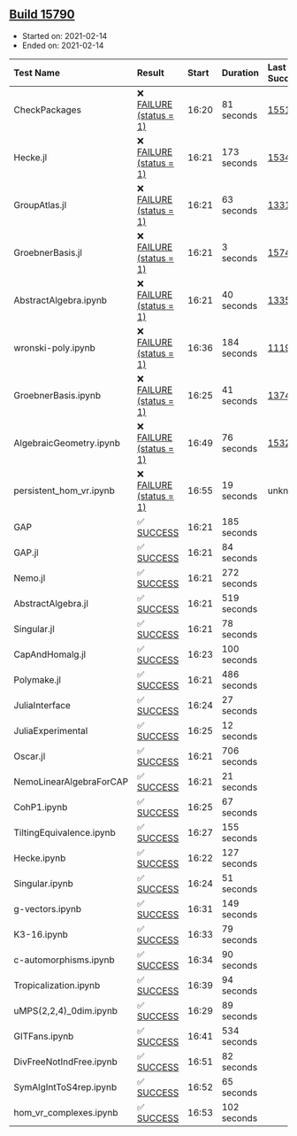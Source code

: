 ## [Build 15790](https://oscarci.mathematik.uni-kl.de/job/oscar/15790/)

* Started on: 2021-02-14
* Ended on: 2021-02-14

| Test Name    | Result | Start | Duration | Last Success | First Failure |
|:-------------|:-------|:------|:---------|:-------------|:--------------|
| CheckPackages | ❌ [FAILURE (status = 1)](https://oscarci.mathematik.uni-kl.de/job/oscar/15790/artifact/logs/build-15790/CheckPackages.log) | 16:20 | 81 seconds | [15514](https://oscarci.mathematik.uni-kl.de/job/oscar/15514/) | [15515](https://oscarci.mathematik.uni-kl.de/job/oscar/15515/) |
| Hecke.jl | ❌ [FAILURE (status = 1)](https://oscarci.mathematik.uni-kl.de/job/oscar/15790/artifact/logs/build-15790/Hecke.jl.log) | 16:21 | 173 seconds | [15344](https://oscarci.mathematik.uni-kl.de/job/oscar/15344/) | [15348](https://oscarci.mathematik.uni-kl.de/job/oscar/15348/) |
| GroupAtlas.jl | ❌ [FAILURE (status = 1)](https://oscarci.mathematik.uni-kl.de/job/oscar/15790/artifact/logs/build-15790/GroupAtlas.jl.log) | 16:21 | 63 seconds | [13311](https://oscarci.mathematik.uni-kl.de/job/oscar/13311/) | [13312](https://oscarci.mathematik.uni-kl.de/job/oscar/13312/) |
| GroebnerBasis.jl | ❌ [FAILURE (status = 1)](https://oscarci.mathematik.uni-kl.de/job/oscar/15790/artifact/logs/build-15790/GroebnerBasis.jl.log) | 16:21 | 3 seconds | [15745](https://oscarci.mathematik.uni-kl.de/job/oscar/15745/) | [15746](https://oscarci.mathematik.uni-kl.de/job/oscar/15746/) |
| AbstractAlgebra.ipynb | ❌ [FAILURE (status = 1)](https://oscarci.mathematik.uni-kl.de/job/oscar/15790/artifact/logs/build-15790/AbstractAlgebra.ipynb.log) | 16:21 | 40 seconds | [13355](https://oscarci.mathematik.uni-kl.de/job/oscar/13355/) | [13356](https://oscarci.mathematik.uni-kl.de/job/oscar/13356/) |
| wronski-poly.ipynb | ❌ [FAILURE (status = 1)](https://oscarci.mathematik.uni-kl.de/job/oscar/15790/artifact/logs/build-15790/wronski-poly.ipynb.log) | 16:36 | 184 seconds | [11192](https://oscarci.mathematik.uni-kl.de/job/oscar/11192/) | [11193](https://oscarci.mathematik.uni-kl.de/job/oscar/11193/) |
| GroebnerBasis.ipynb | ❌ [FAILURE (status = 1)](https://oscarci.mathematik.uni-kl.de/job/oscar/15790/artifact/logs/build-15790/GroebnerBasis.ipynb.log) | 16:25 | 41 seconds | [13748](https://oscarci.mathematik.uni-kl.de/job/oscar/13748/) | [13749](https://oscarci.mathematik.uni-kl.de/job/oscar/13749/) |
| AlgebraicGeometry.ipynb | ❌ [FAILURE (status = 1)](https://oscarci.mathematik.uni-kl.de/job/oscar/15790/artifact/logs/build-15790/AlgebraicGeometry.ipynb.log) | 16:49 | 76 seconds | [15322](https://oscarci.mathematik.uni-kl.de/job/oscar/15322/) | [15323](https://oscarci.mathematik.uni-kl.de/job/oscar/15323/) |
| persistent_hom_vr.ipynb | ❌ [FAILURE (status = 1)](https://oscarci.mathematik.uni-kl.de/job/oscar/15790/artifact/logs/build-15790/persistent_hom_vr.ipynb.log) | 16:55 | 19 seconds | unknown | unknown |
| GAP | ✅ [SUCCESS](https://oscarci.mathematik.uni-kl.de/job/oscar/15790/artifact/logs/build-15790/GAP.log) | 16:21 | 185 seconds |  |  |
| GAP.jl | ✅ [SUCCESS](https://oscarci.mathematik.uni-kl.de/job/oscar/15790/artifact/logs/build-15790/GAP.jl.log) | 16:21 | 84 seconds |  |  |
| Nemo.jl | ✅ [SUCCESS](https://oscarci.mathematik.uni-kl.de/job/oscar/15790/artifact/logs/build-15790/Nemo.jl.log) | 16:21 | 272 seconds |  |  |
| AbstractAlgebra.jl | ✅ [SUCCESS](https://oscarci.mathematik.uni-kl.de/job/oscar/15790/artifact/logs/build-15790/AbstractAlgebra.jl.log) | 16:21 | 519 seconds |  |  |
| Singular.jl | ✅ [SUCCESS](https://oscarci.mathematik.uni-kl.de/job/oscar/15790/artifact/logs/build-15790/Singular.jl.log) | 16:21 | 78 seconds |  |  |
| CapAndHomalg.jl | ✅ [SUCCESS](https://oscarci.mathematik.uni-kl.de/job/oscar/15790/artifact/logs/build-15790/CapAndHomalg.jl.log) | 16:23 | 100 seconds |  |  |
| Polymake.jl | ✅ [SUCCESS](https://oscarci.mathematik.uni-kl.de/job/oscar/15790/artifact/logs/build-15790/Polymake.jl.log) | 16:21 | 486 seconds |  |  |
| JuliaInterface | ✅ [SUCCESS](https://oscarci.mathematik.uni-kl.de/job/oscar/15790/artifact/logs/build-15790/JuliaInterface.log) | 16:24 | 27 seconds |  |  |
| JuliaExperimental | ✅ [SUCCESS](https://oscarci.mathematik.uni-kl.de/job/oscar/15790/artifact/logs/build-15790/JuliaExperimental.log) | 16:25 | 12 seconds |  |  |
| Oscar.jl | ✅ [SUCCESS](https://oscarci.mathematik.uni-kl.de/job/oscar/15790/artifact/logs/build-15790/Oscar.jl.log) | 16:21 | 706 seconds |  |  |
| NemoLinearAlgebraForCAP | ✅ [SUCCESS](https://oscarci.mathematik.uni-kl.de/job/oscar/15790/artifact/logs/build-15790/NemoLinearAlgebraForCAP.log) | 16:21 | 21 seconds |  |  |
| CohP1.ipynb | ✅ [SUCCESS](https://oscarci.mathematik.uni-kl.de/job/oscar/15790/artifact/logs/build-15790/CohP1.ipynb.log) | 16:25 | 67 seconds |  |  |
| TiltingEquivalence.ipynb | ✅ [SUCCESS](https://oscarci.mathematik.uni-kl.de/job/oscar/15790/artifact/logs/build-15790/TiltingEquivalence.ipynb.log) | 16:27 | 155 seconds |  |  |
| Hecke.ipynb | ✅ [SUCCESS](https://oscarci.mathematik.uni-kl.de/job/oscar/15790/artifact/logs/build-15790/Hecke.ipynb.log) | 16:22 | 127 seconds |  |  |
| Singular.ipynb | ✅ [SUCCESS](https://oscarci.mathematik.uni-kl.de/job/oscar/15790/artifact/logs/build-15790/Singular.ipynb.log) | 16:24 | 51 seconds |  |  |
| g-vectors.ipynb | ✅ [SUCCESS](https://oscarci.mathematik.uni-kl.de/job/oscar/15790/artifact/logs/build-15790/g-vectors.ipynb.log) | 16:31 | 149 seconds |  |  |
| K3-16.ipynb | ✅ [SUCCESS](https://oscarci.mathematik.uni-kl.de/job/oscar/15790/artifact/logs/build-15790/K3-16.ipynb.log) | 16:33 | 79 seconds |  |  |
| c-automorphisms.ipynb | ✅ [SUCCESS](https://oscarci.mathematik.uni-kl.de/job/oscar/15790/artifact/logs/build-15790/c-automorphisms.ipynb.log) | 16:34 | 90 seconds |  |  |
| Tropicalization.ipynb | ✅ [SUCCESS](https://oscarci.mathematik.uni-kl.de/job/oscar/15790/artifact/logs/build-15790/Tropicalization.ipynb.log) | 16:39 | 94 seconds |  |  |
| uMPS(2,2,4)_0dim.ipynb | ✅ [SUCCESS](https://oscarci.mathematik.uni-kl.de/job/oscar/15790/artifact/logs/build-15790/uMPS-2-2-4-_0dim.ipynb.log) | 16:29 | 89 seconds |  |  |
| GITFans.ipynb | ✅ [SUCCESS](https://oscarci.mathematik.uni-kl.de/job/oscar/15790/artifact/logs/build-15790/GITFans.ipynb.log) | 16:41 | 534 seconds |  |  |
| DivFreeNotIndFree.ipynb | ✅ [SUCCESS](https://oscarci.mathematik.uni-kl.de/job/oscar/15790/artifact/logs/build-15790/DivFreeNotIndFree.ipynb.log) | 16:51 | 82 seconds |  |  |
| SymAlgIntToS4rep.ipynb | ✅ [SUCCESS](https://oscarci.mathematik.uni-kl.de/job/oscar/15790/artifact/logs/build-15790/SymAlgIntToS4rep.ipynb.log) | 16:52 | 65 seconds |  |  |
| hom_vr_complexes.ipynb | ✅ [SUCCESS](https://oscarci.mathematik.uni-kl.de/job/oscar/15790/artifact/logs/build-15790/hom_vr_complexes.ipynb.log) | 16:53 | 102 seconds |  |  |
